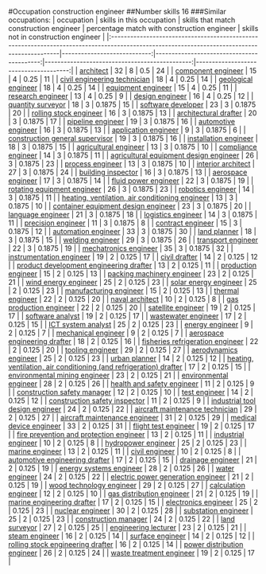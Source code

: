#Occupation construction engineer
##Number skills 16
###Similar occupations:
| occupation                                                                                                                                  |   skills in this occupation |   skills that match construction engineer |   percentage match with construction engineer |   skills not in construction engineer |
|:--------------------------------------------------------------------------------------------------------------------------------------------|----------------------------:|------------------------------------------:|----------------------------------------------:|--------------------------------------:|
| [architect](architect.md)                                                                                                                   |                          32 |                                         8 |                                        0.5    |                                    24 |
| [component engineer](component_engineer.md)                                                                                                 |                          15 |                                         4 |                                        0.25   |                                    11 |
| [civil engineering technician](civil_engineering_technician.md)                                                                             |                          18 |                                         4 |                                        0.25   |                                    14 |
| [geological engineer](geological_engineer.md)                                                                                               |                          18 |                                         4 |                                        0.25   |                                    14 |
| [equipment engineer](equipment_engineer.md)                                                                                                 |                          15 |                                         4 |                                        0.25   |                                    11 |
| [research engineer](research_engineer.md)                                                                                                   |                          13 |                                         4 |                                        0.25   |                                     9 |
| [design engineer](design_engineer.md)                                                                                                       |                          16 |                                         4 |                                        0.25   |                                    12 |
| [quantity surveyor](quantity_surveyor.md)                                                                                                   |                          18 |                                         3 |                                        0.1875 |                                    15 |
| [software developer](software_developer.md)                                                                                                 |                          23 |                                         3 |                                        0.1875 |                                    20 |
| [rolling stock engineer](rolling_stock_engineer.md)                                                                                         |                          16 |                                         3 |                                        0.1875 |                                    13 |
| [architectural drafter](architectural_drafter.md)                                                                                           |                          20 |                                         3 |                                        0.1875 |                                    17 |
| [pipeline engineer](pipeline_engineer.md)                                                                                                   |                          19 |                                         3 |                                        0.1875 |                                    16 |
| [automotive engineer](automotive_engineer.md)                                                                                               |                          16 |                                         3 |                                        0.1875 |                                    13 |
| [application engineer](application_engineer.md)                                                                                             |                           9 |                                         3 |                                        0.1875 |                                     6 |
| [construction general supervisor](construction_general_supervisor.md)                                                                       |                          19 |                                         3 |                                        0.1875 |                                    16 |
| [installation engineer](installation_engineer.md)                                                                                           |                          18 |                                         3 |                                        0.1875 |                                    15 |
| [agricultural engineer](agricultural_engineer.md)                                                                                           |                          13 |                                         3 |                                        0.1875 |                                    10 |
| [compliance engineer](compliance_engineer.md)                                                                                               |                          14 |                                         3 |                                        0.1875 |                                    11 |
| [agricultural equipment design engineer](agricultural_equipment_design_engineer.md)                                                         |                          26 |                                         3 |                                        0.1875 |                                    23 |
| [process engineer](process_engineer.md)                                                                                                     |                          13 |                                         3 |                                        0.1875 |                                    10 |
| [interior architect](interior_architect.md)                                                                                                 |                          27 |                                         3 |                                        0.1875 |                                    24 |
| [building inspector](building_inspector.md)                                                                                                 |                          16 |                                         3 |                                        0.1875 |                                    13 |
| [aerospace engineer](aerospace_engineer.md)                                                                                                 |                          17 |                                         3 |                                        0.1875 |                                    14 |
| [fluid power engineer](fluid_power_engineer.md)                                                                                             |                          22 |                                         3 |                                        0.1875 |                                    19 |
| [rotating equipment engineer](rotating_equipment_engineer.md)                                                                               |                          26 |                                         3 |                                        0.1875 |                                    23 |
| [robotics engineer](robotics_engineer.md)                                                                                                   |                          14 |                                         3 |                                        0.1875 |                                    11 |
| [heating, ventilation, air conditioning engineer](heating,_ventilation,_air_conditioning_engineer.md)                                       |                          13 |                                         3 |                                        0.1875 |                                    10 |
| [container equipment design engineer](container_equipment_design_engineer.md)                                                               |                          23 |                                         3 |                                        0.1875 |                                    20 |
| [language engineer](language_engineer.md)                                                                                                   |                          21 |                                         3 |                                        0.1875 |                                    18 |
| [logistics engineer](logistics_engineer.md)                                                                                                 |                          14 |                                         3 |                                        0.1875 |                                    11 |
| [precision engineer](precision_engineer.md)                                                                                                 |                          11 |                                         3 |                                        0.1875 |                                     8 |
| [contract engineer](contract_engineer.md)                                                                                                   |                          15 |                                         3 |                                        0.1875 |                                    12 |
| [automation engineer](automation_engineer.md)                                                                                               |                          33 |                                         3 |                                        0.1875 |                                    30 |
| [land planner](land_planner.md)                                                                                                             |                          18 |                                         3 |                                        0.1875 |                                    15 |
| [welding engineer](welding_engineer.md)                                                                                                     |                          29 |                                         3 |                                        0.1875 |                                    26 |
| [transport engineer](transport_engineer.md)                                                                                                 |                          22 |                                         3 |                                        0.1875 |                                    19 |
| [mechatronics engineer](mechatronics_engineer.md)                                                                                           |                          35 |                                         3 |                                        0.1875 |                                    32 |
| [instrumentation engineer](instrumentation_engineer.md)                                                                                     |                          19 |                                         2 |                                        0.125  |                                    17 |
| [civil drafter](civil_drafter.md)                                                                                                           |                          14 |                                         2 |                                        0.125  |                                    12 |
| [product development engineering drafter](product_development_engineering_drafter.md)                                                       |                          13 |                                         2 |                                        0.125  |                                    11 |
| [production engineer](production_engineer.md)                                                                                               |                          15 |                                         2 |                                        0.125  |                                    13 |
| [packing machinery engineer](packing_machinery_engineer.md)                                                                                 |                          23 |                                         2 |                                        0.125  |                                    21 |
| [wind energy engineer](wind_energy_engineer.md)                                                                                             |                          25 |                                         2 |                                        0.125  |                                    23 |
| [solar energy engineer](solar_energy_engineer.md)                                                                                           |                          25 |                                         2 |                                        0.125  |                                    23 |
| [manufacturing engineer](manufacturing_engineer.md)                                                                                         |                          15 |                                         2 |                                        0.125  |                                    13 |
| [thermal engineer](thermal_engineer.md)                                                                                                     |                          22 |                                         2 |                                        0.125  |                                    20 |
| [naval architect](naval_architect.md)                                                                                                       |                          10 |                                         2 |                                        0.125  |                                     8 |
| [gas production engineer](gas_production_engineer.md)                                                                                       |                          22 |                                         2 |                                        0.125  |                                    20 |
| [satellite engineer](satellite_engineer.md)                                                                                                 |                          19 |                                         2 |                                        0.125  |                                    17 |
| [software analyst](software_analyst.md)                                                                                                     |                          19 |                                         2 |                                        0.125  |                                    17 |
| [wastewater engineer](wastewater_engineer.md)                                                                                               |                          17 |                                         2 |                                        0.125  |                                    15 |
| [ICT system analyst](ICT_system_analyst.md)                                                                                                 |                          25 |                                         2 |                                        0.125  |                                    23 |
| [energy engineer](energy_engineer.md)                                                                                                       |                           9 |                                         2 |                                        0.125  |                                     7 |
| [mechanical engineer](mechanical_engineer.md)                                                                                               |                           9 |                                         2 |                                        0.125  |                                     7 |
| [aerospace engineering drafter](aerospace_engineering_drafter.md)                                                                           |                          18 |                                         2 |                                        0.125  |                                    16 |
| [fisheries refrigeration engineer](fisheries_refrigeration_engineer.md)                                                                     |                          22 |                                         2 |                                        0.125  |                                    20 |
| [tooling engineer](tooling_engineer.md)                                                                                                     |                          29 |                                         2 |                                        0.125  |                                    27 |
| [aerodynamics engineer](aerodynamics_engineer.md)                                                                                           |                          25 |                                         2 |                                        0.125  |                                    23 |
| [urban planner](urban_planner.md)                                                                                                           |                          14 |                                         2 |                                        0.125  |                                    12 |
| [heating, ventilation, air conditioning (and refrigeration) drafter](heating,_ventilation,_air_conditioning_(and_refrigeration)_drafter.md) |                          17 |                                         2 |                                        0.125  |                                    15 |
| [environmental mining engineer](environmental_mining_engineer.md)                                                                           |                          23 |                                         2 |                                        0.125  |                                    21 |
| [environmental engineer](environmental_engineer.md)                                                                                         |                          28 |                                         2 |                                        0.125  |                                    26 |
| [health and safety engineer](health_and_safety_engineer.md)                                                                                 |                          11 |                                         2 |                                        0.125  |                                     9 |
| [construction safety manager](construction_safety_manager.md)                                                                               |                          12 |                                         2 |                                        0.125  |                                    10 |
| [test engineer](test_engineer.md)                                                                                                           |                          14 |                                         2 |                                        0.125  |                                    12 |
| [construction safety inspector](construction_safety_inspector.md)                                                                           |                          11 |                                         2 |                                        0.125  |                                     9 |
| [industrial tool design engineer](industrial_tool_design_engineer.md)                                                                       |                          24 |                                         2 |                                        0.125  |                                    22 |
| [aircraft maintenance technician](aircraft_maintenance_technician.md)                                                                       |                          29 |                                         2 |                                        0.125  |                                    27 |
| [aircraft maintenance engineer](aircraft_maintenance_engineer.md)                                                                           |                          31 |                                         2 |                                        0.125  |                                    29 |
| [medical device engineer](medical_device_engineer.md)                                                                                       |                          33 |                                         2 |                                        0.125  |                                    31 |
| [flight test engineer](flight_test_engineer.md)                                                                                             |                          19 |                                         2 |                                        0.125  |                                    17 |
| [fire prevention and protection engineer](fire_prevention_and_protection_engineer.md)                                                       |                          13 |                                         2 |                                        0.125  |                                    11 |
| [industrial engineer](industrial_engineer.md)                                                                                               |                          10 |                                         2 |                                        0.125  |                                     8 |
| [hydropower engineer](hydropower_engineer.md)                                                                                               |                          25 |                                         2 |                                        0.125  |                                    23 |
| [marine engineer](marine_engineer.md)                                                                                                       |                          13 |                                         2 |                                        0.125  |                                    11 |
| [civil engineer](civil_engineer.md)                                                                                                         |                          10 |                                         2 |                                        0.125  |                                     8 |
| [automotive engineering drafter](automotive_engineering_drafter.md)                                                                         |                          17 |                                         2 |                                        0.125  |                                    15 |
| [drainage engineer](drainage_engineer.md)                                                                                                   |                          21 |                                         2 |                                        0.125  |                                    19 |
| [energy systems engineer](energy_systems_engineer.md)                                                                                       |                          28 |                                         2 |                                        0.125  |                                    26 |
| [water engineer](water_engineer.md)                                                                                                         |                          24 |                                         2 |                                        0.125  |                                    22 |
| [electric power generation engineer](electric_power_generation_engineer.md)                                                                 |                          21 |                                         2 |                                        0.125  |                                    19 |
| [wood technology engineer](wood_technology_engineer.md)                                                                                     |                          29 |                                         2 |                                        0.125  |                                    27 |
| [calculation engineer](calculation_engineer.md)                                                                                             |                          12 |                                         2 |                                        0.125  |                                    10 |
| [gas distribution engineer](gas_distribution_engineer.md)                                                                                   |                          21 |                                         2 |                                        0.125  |                                    19 |
| [marine engineering drafter](marine_engineering_drafter.md)                                                                                 |                          17 |                                         2 |                                        0.125  |                                    15 |
| [electronics engineer](electronics_engineer.md)                                                                                             |                          25 |                                         2 |                                        0.125  |                                    23 |
| [nuclear engineer](nuclear_engineer.md)                                                                                                     |                          30 |                                         2 |                                        0.125  |                                    28 |
| [substation engineer](substation_engineer.md)                                                                                               |                          25 |                                         2 |                                        0.125  |                                    23 |
| [construction manager](construction_manager.md)                                                                                             |                          24 |                                         2 |                                        0.125  |                                    22 |
| [land surveyor](land_surveyor.md)                                                                                                           |                          27 |                                         2 |                                        0.125  |                                    25 |
| [engineering lecturer](engineering_lecturer.md)                                                                                             |                          23 |                                         2 |                                        0.125  |                                    21 |
| [steam engineer](steam_engineer.md)                                                                                                         |                          16 |                                         2 |                                        0.125  |                                    14 |
| [surface engineer](surface_engineer.md)                                                                                                     |                          14 |                                         2 |                                        0.125  |                                    12 |
| [rolling stock engineering drafter](rolling_stock_engineering_drafter.md)                                                                   |                          16 |                                         2 |                                        0.125  |                                    14 |
| [power distribution engineer](power_distribution_engineer.md)                                                                               |                          26 |                                         2 |                                        0.125  |                                    24 |
| [waste treatment engineer](waste_treatment_engineer.md)                                                                                     |                          19 |                                         2 |                                        0.125  |                                    17 |
